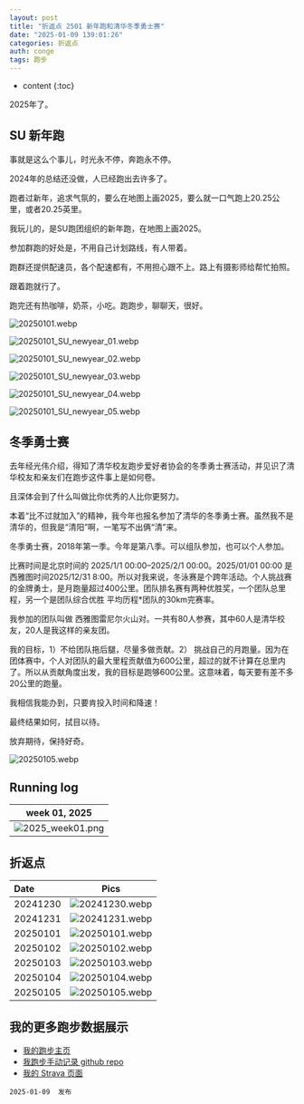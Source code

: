 ```yaml
---
layout: post
title: "折返点 2501 新年跑和清华冬季勇士赛"
date: "2025-01-09 139:01:26"
categories: 折返点 
auth: conge
tags: 跑步
---
```

* content
{:toc}

2025年了。




## SU 新年跑

事就是这么个事儿，时光永不停，奔跑永不停。

2024年的总结还没做，人已经跑出去许多了。

跑者过新年，追求气氛的，要么在地图上画2025，要么就一口气跑上20.25公里，或者20.25英里。

我玩儿的，是SU跑团组织的新年跑，在地图上画2025。

参加群跑的好处是，不用自己计划路线，有人带着。

跑群还提供配速员，各个配速都有，不用担心跟不上。路上有摄影师给帮忙拍照。

跟着跑就行了。

跑完还有热咖啡，奶茶，小吃。跑跑步，聊聊天，很好。

![20250101.webp](https://s2.loli.net/2025/01/10/1rzjUFqAtSXZ7Kd.webp)

![20250101_SU_newyear_01.webp](https://s2.loli.net/2025/01/10/zOtfSJs2Rxi79ok.webp)

![20250101_SU_newyear_02.webp](https://s2.loli.net/2025/01/10/HIqptJNEhP1bYGl.webp)

![20250101_SU_newyear_03.webp](https://s2.loli.net/2025/01/10/mpMizvEJewUI8Rc.webp)

![20250101_SU_newyear_04.webp](https://s2.loli.net/2025/01/10/yhFrOUP24bdQL5N.webp)

![20250101_SU_newyear_05.webp](https://s2.loli.net/2025/01/10/VqXUfraG4jx3Y9m.webp)


## 冬季勇士赛

去年经光伟介绍，得知了清华校友跑步爱好者协会的冬季勇士赛活动，并见识了清华校友和亲友们在跑步这件事上是如何卷。

且深体会到了什么叫做比你优秀的人比你更努力。

本着“比不过就加入”的精神，我今年也报名参加了清华的冬季勇士赛。虽然我不是清华的，但我是“清阳”啊，一笔写不出俩“清”来。

冬季勇士赛，2018年第一季。今年是第八季。可以组队参加，也可以个人参加。

比赛时间是北京时间的 2025/1/1 00:00–2025/2/1 00:00。2025/01/01 00:00 是西雅图时间2025/12/31 8:00。所以对我来说，冬泳赛是个跨年活动。个人挑战赛的金牌勇士，是月跑量超过400公里。团队排名赛有两种优胜奖，一个团队总里程，另一个是团队综合优胜 平均历程*团队的30km完赛率。

我参加的团队叫做 西雅图雷尼尔火山对。一共有80人参赛，其中60人是清华校友，20人是我这样的亲友团。

我的目标，1）不给团队拖后腿，尽量多做贡献。2） 挑战自己的月跑量。因为在团体赛中，个人对团队的最大里程贡献值为600公里，超过的就不计算在总里内了。所以从贡献角度出发，我的目标是跑够600公里。这意味着，每天要有差不多20公里的跑量。

我相信我能办到，只要肯投入时间和降速！

最终结果如何，拭目以待。

放弃期待，保持好奇。

![20250105.webp](https://s2.loli.net/2025/01/10/69Yow1pqtMjlf5v.webp)

## Running log

| week 01, 2025 |
| :-----------: |
| ![2025_week01.png](https://s2.loli.net/2025/01/10/axMh8fcL1wNW3Ir.png) |

## 折返点

| Date     | Pics  |
| :------- | :-------------------------------------------------------------------: |
| 20241230 | ![20241230.webp](https://s2.loli.net/2025/01/10/agPpF7AVqwtehNb.webp) |
| 20241231 | ![20241231.webp](https://s2.loli.net/2025/01/10/LvPZqgXnyNs3jA4.webp) |
| 20250101 | ![20250101.webp](https://s2.loli.net/2025/01/10/1rzjUFqAtSXZ7Kd.webp) |
| 20250102 | ![20250102.webp](https://s2.loli.net/2025/01/10/KP6TuCQXyfWJq2g.webp) |
| 20250103 | ![20250103.webp](https://s2.loli.net/2025/01/10/vHleQoq6w1aM2xt.webp) |
| 20250104 | ![20250104.webp](https://s2.loli.net/2025/01/10/TroLgjGQNiRPHae.webp) |
| 20250105 | ![20250105.webp](https://s2.loli.net/2025/01/10/69Yow1pqtMjlf5v.webp) |  

## 我的更多跑步数据展示

* [我的跑步主页](https://conge.livingwithfcs.org/running_page/)
* [我跑步手动记录 github repo](https://github.com/conge/RunningStreak)
* [我的 Strava 页面](https://www.strava.com/athletes/57680242)

```
2025-01-09  发布
```
